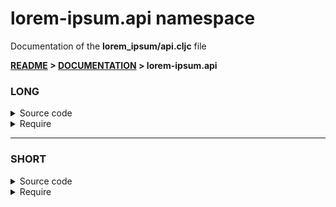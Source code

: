 
# <strong>lorem-ipsum.api</strong> namespace
<p>Documentation of the <strong>lorem_ipsum/api.cljc</strong> file</p>

<strong>[README](../../../README.md) > [DOCUMENTATION](../../COVER.md) > lorem-ipsum.api</strong>



### LONG

<details>
<summary>Source code</summary>

```

```

</details>

<details>
<summary>Require</summary>

```
(ns my-namespace (:require [lorem-ipsum.api :as lorem-ipsum :refer [LONG]]))

(lorem-ipsum/LONG)
(LONG)
```

</details>

---

### SHORT

<details>
<summary>Source code</summary>

```

```

</details>

<details>
<summary>Require</summary>

```
(ns my-namespace (:require [lorem-ipsum.api :as lorem-ipsum :refer [SHORT]]))

(lorem-ipsum/SHORT)
(SHORT)
```

</details>
